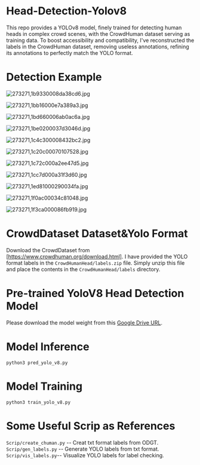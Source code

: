 # Head-Detection-Yolov8
This repo provides a YOLOv8 model, finely trained for detecting human heads in complex crowd scenes, with the CrowdHuman dataset serving as training data. To boost accessibility and compatibility, I've reconstructed the labels in the CrowdHuman dataset, removing useless annotations, refining its annotations to perfectly match the YOLO format. 

# Detection Example
![273271,1b9330008da38cd6.jpg](ImageDetExample/273271,1b9330008da38cd6.jpg)

![273271,1bb16000e7a389a3.jpg](ImageDetExample/273271,1bb16000e7a389a3.jpg)

![273271,1bd660006ab0ac6a.jpg](ImageDetExample/273271,1bd660006ab0ac6a.jpg)

![273271,1be0200037d3046d.jpg](ImageDetExample/273271,1be0200037d3046d.jpg)

![273271,1c4c300008432bc2.jpg](ImageDetExample/273271,1c4c300008432bc2.jpg)

![273271,1c20c00070107528.jpg](ImageDetExample/273271,1c20c00070107528.jpg)

![273271,1c72c000a2ee47d5.jpg](ImageDetExample/273271,1c72c000a2ee47d5.jpg)

![273271,1cc7d000a31f3d60.jpg](ImageDetExample/273271,1cc7d000a31f3d60.jpg)

![273271,1ed81000290034fa.jpg](ImageDetExample/273271,1ed81000290034fa.jpg)

![273271,1f0ac00034c81048.jpg](ImageDetExample/273271,1f0ac00034c81048.jpg)

![273271,1f3ca000086fb919.jpg](ImageDetExample/273271,1f3ca000086fb919.jpg)


# CrowdDataset Dataset&Yolo Format
Download the CrowdDataset from [https://www.crowdhuman.org/download.html]. I have provided the YOLO format labels in the `CrowdHumanHead/labels.zip` file. Simply unzip this file and place the contents in the `CrowdHumanHead/labels` directory.


# Pre-trained YoloV8 Head Detection Model
Please download the model weight from this [Google Drive URL](https://drive.google.com/file/d/1qlBmiEU4GBV13fxPhLZqjhjBbREvs8-m/view?usp=sharing). 


# Model Inference 
`
python3 pred_yolo_v8.py
`


# Model Training 
`
python3 train_yolo_v8.py
`


# Some Useful Scrip as References
`Scrip/create_chuman.py` -- Creat txt format labels from ODGT.
`Scrip/gen_labels.py` -- Generate YOLO labels from txt format.
`Scrip/vis_labels.py`-- Visualize YOLO labels for label checking.

